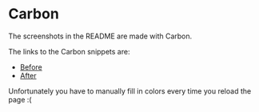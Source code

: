 # Carbon

The screenshots in the README are made with Carbon.

The links to the Carbon snippets are:

- [Before](https://carbon.now.sh/iyP283Mj0nRXt1gfvNh7)
- [After](https://carbon.now.sh/C6J2A8WoDhKuiudIYykl)

Unfortunately you have to manually fill in colors every time you reload the page
:(
